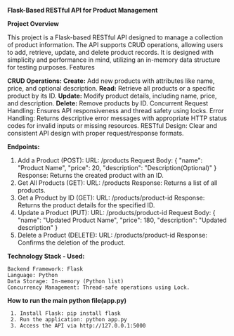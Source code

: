 __Flask-Based RESTful API for Product Management__

__Project Overview__

This project is a Flask-based RESTful API designed to manage a collection of product information. The API supports CRUD operations, allowing users to add, retrieve, update, and delete product records. It is designed with simplicity and performance in mind, utilizing an in-memory data structure for testing purposes.
Features

__CRUD Operations:__
**Create:** Add new products with attributes like name, price, and optional description.
**Read:** Retrieve all products or a specific product by its ID.
**Update:** Modify product details, including name, price, and description.
**Delete:** Remove products by ID.
Concurrent Request Handling: Ensures API responsiveness and thread safety using locks.
Error Handling: Returns descriptive error messages with appropriate HTTP status codes for invalid inputs or missing resources.
RESTful Design: Clear and consistent API design with proper request/response formats.

__Endpoints:__

1. Add a Product (POST):
    URL: /products
    Request Body:
    {
      "name": "Product Name",
      "price": 20,
      "description": "Description(Optional)"
    }
    Response: Returns the created product with an ID.
2. Get All Products (GET):
    URL: /products
    Response: Returns a list of all products.
3. Get a Product by ID (GET):
    URL: /products/product-id
    Response: Returns the product details for the specified ID.
4. Update a Product (PUT):
    URL: /products/product-id
    Request Body:
   {
    "name": "Updated Product Name",
    "price": 180,
    "description": "Updated description"
   }
5. Delete a Product (DELETE):
    URL: /products/product-id
    Response: Confirms the deletion of the product.

__Technology Stack - Used:__
   
    Backend Framework: Flask
    Language: Python
    Data Storage: In-memory (Python list)
    Concurrency Management: Thread-safe operations using Lock.

__How to run the main python file(app.py)__

     1. Install Flask: pip install flask
     2. Run the application: python app.py
     3. Access the API via http://127.0.0.1:5000

